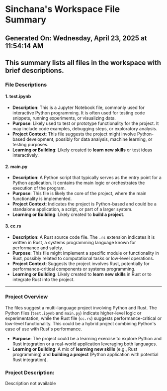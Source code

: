 # Sinchana's Workspace File Summary
## Generated On: Wednesday, April 23, 2025 at 11:54:14 AM
This summary lists all files in the workspace with brief descriptions.
---
### File Descriptions

#### 1. **test.ipynb**
   - **Description**: This is a Jupyter Notebook file, commonly used for interactive Python programming. It is often used for testing code snippets, running experiments, or visualizing data.
   - **Purpose**: Likely used to test or prototype functionality for the project. It may include code examples, debugging steps, or exploratory analysis.
   - **Project Context**: This file suggests the project might involve Python-based development, possibly for data analysis, machine learning, or testing purposes.
   - **Learning or Building**: Likely created to **learn new skills** or test ideas interactively.

#### 2. **main.py**
   - **Description**: A Python script that typically serves as the entry point for a Python application. It contains the main logic or orchestrates the execution of the program.
   - **Purpose**: This file is likely the core of the project, where the main functionality is implemented.
   - **Project Context**: Indicates the project is Python-based and could be a standalone application, a script, or part of a larger system.
   - **Learning or Building**: Likely created to **build a project**.

#### 3. **cc.rs**
   - **Description**: A Rust source code file. The `.rs` extension indicates it is written in Rust, a systems programming language known for performance and safety.
   - **Purpose**: This file might implement a specific module or functionality in Rust, possibly related to computational tasks or low-level operations.
   - **Project Context**: Suggests the project involves Rust, potentially for performance-critical components or systems programming.
   - **Learning or Building**: Likely created to **learn new skills** in Rust or to integrate Rust into the project.

---

### Project Overview
The files suggest a multi-language project involving Python and Rust. The Python files (`test.ipynb` and `main.py`) indicate higher-level logic or experimentation, while the Rust file (`cc.rs`) suggests performance-critical or low-level functionality. This could be a hybrid project combining Python's ease of use with Rust's performance.

- **Purpose**: The project could be a learning exercise to explore Python and Rust integration or a real-world application leveraging both languages.
- **Learning or Building**: A mix of **learning new skills** (e.g., Rust programming) and **building a project** (Python application with potential Rust integration). 
### Project Description:
 Description not available
